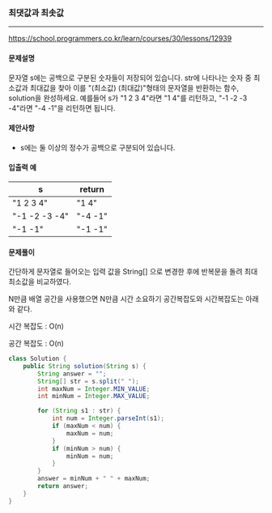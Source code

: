 ### 최댓값과 최솟값

---

https://school.programmers.co.kr/learn/courses/30/lessons/12939

#### 문제설명

문자열 s에는 공백으로 구분된 숫자들이 저장되어 있습니다. str에 나타나는 숫자 중 최소값과 최대값을 찾아 이를 "(최소값) (최대값)"형태의 문자열을 반환하는 함수, solution을 완성하세요.
예를들어 s가 "1 2 3 4"라면 "1 4"를 리턴하고, "-1 -2 -3 -4"라면 "-4 -1"을 리턴하면 됩니다.

#### 제안사항

- s에는 둘 이상의 정수가 공백으로 구분되어 있습니다.



#### 입출력 예

| s                 | return            |
| ----------------- | ----------------- |
| "1 2 3 4" | "1 4" |
| "-1 -2 -3 -4" | "-4 -1" |
| "-1 -1" | "-1 -1" |

#### 문제풀이

간단하게 문자열로 들어오는 입력 값을 String[] 으로 변경한 후에 반복문을 돌려 최대 최소값을 비교하였다.

N만큼 배열 공간을 사용했으면 N만큼 시간 소요하기 공간복잡도와 시간복잡도는 아래와 같다.

시간 복잡도 : O(n)

공간 복잡도 : O(n)

```java
class Solution {
    public String solution(String s) {
        String answer = "";
        String[] str = s.split(" ");
        int maxNum = Integer.MIN_VALUE;
        int minNum = Integer.MAX_VALUE;

        for (String s1 : str) {
            int num = Integer.parseInt(s1);
            if (maxNum < num) {
                maxNum = num;
            }
            if (minNum > num) {
                minNum = num;
            }
        }
        answer = minNum + " " + maxNum;
        return answer;
    }
}
```

